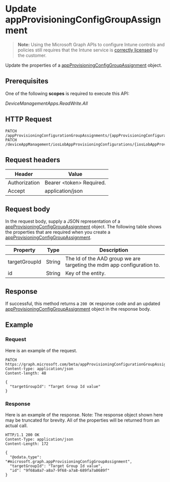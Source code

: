 ﻿# Update appProvisioningConfigGroupAssignment

> **Note:** Using the Microsoft Graph APIs to configure Intune controls and policies still requires that the Intune service is [correctly licensed](https://go.microsoft.com/fwlink/?linkid=839381) by the customer.

Update the properties of a [appProvisioningConfigGroupAssignment](../resources/intune_apps_appprovisioningconfiggroupassignment.md) object.
## Prerequisites
One of the following **scopes** is required to execute this API:

*DeviceManagementApps.ReadWrite.All*
## HTTP Request
<!-- {
  "blockType": "ignored"
}
-->
```http
PATCH /appProvisioningConfigurationGroupAssignments/{appProvisioningConfigurationGroupAssignmentsId}
PATCH /deviceAppManagement/iosLobAppProvisioningConfigurations/{iosLobAppProvisioningConfigurationId}/groupAssignments/{appProvisioningConfigGroupAssignmentId}
```

## Request headers
|Header|Value|
|---|---|
|Authorization|Bearer &lt;token&gt; Required.|
|Accept|application/json|

## Request body
In the request body, supply a JSON representation of a [appProvisioningConfigGroupAssignment](../resources/intune_apps_appprovisioningconfiggroupassignment.md) object.
The following table shows the properties that are required when you create a [appProvisioningConfigGroupAssignment](../resources/intune_apps_appprovisioningconfiggroupassignment.md).

|Property|Type|Description|
|---|---|---|
|targetGroupId|String|The Id of the AAD group we are targeting the mdm app configuration to.|
|id|String|Key of the entity.|



## Response
If successful, this method returns a `200 OK` response code and an updated [appProvisioningConfigGroupAssignment](../resources/intune_apps_appprovisioningconfiggroupassignment.md) object in the response body.

## Example
### Request
Here is an example of the request.
```http
PATCH https://graph.microsoft.com/beta/appProvisioningConfigurationGroupAssignments/{appProvisioningConfigurationGroupAssignmentsId}
Content-type: application/json
Content-length: 48

{
  "targetGroupId": "Target Group Id value"
}
```

### Response
Here is an example of the response. Note: The response object shown here may be truncated for brevity. All of the properties will be returned from an actual call.
```http
HTTP/1.1 200 OK
Content-Type: application/json
Content-Length: 172

{
  "@odata.type": "#microsoft.graph.appProvisioningConfigGroupAssignment",
  "targetGroupId": "Target Group Id value",
  "id": "9f68a8a7-a8a7-9f68-a7a8-689fa7a8689f"
}
```



